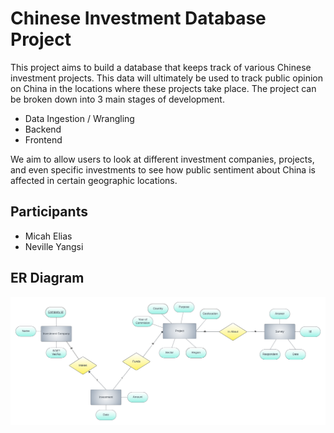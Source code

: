 # Chinese Investment Database Project

This project aims to build a database that keeps track of various Chinese investment projects. This data will ultimately be used to track public opinion on China in the locations where these projects take place. The project can be broken down into 3 main stages of development.

- Data Ingestion / Wrangling
- Backend
- Frontend

We aim to allow users to look at different investment companies, projects, and even specific investments to see how public sentiment about China is affected in certain geographic locations.

## Participants

- Micah Elias
- Neville Yangsi

## ER Diagram

![ER Diagram](/docs/er_diagram.png)
